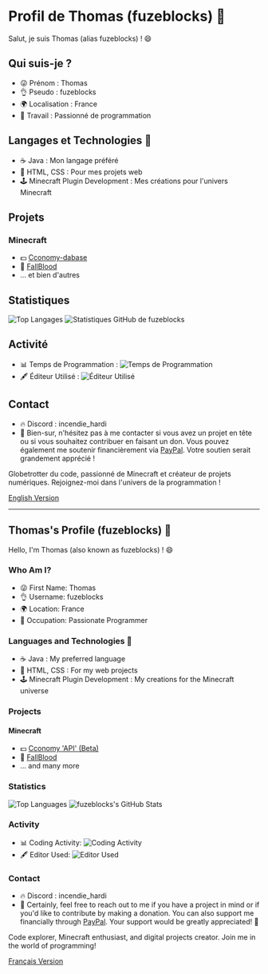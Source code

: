 # Profil de Thomas (fuzeblocks) 👋

Salut, je suis Thomas (alias fuzeblocks) ! 😄

## Qui suis-je ?
- 😜 Prénom : Thomas
- 👌 Pseudo : fuzeblocks
- 🌍 Localisation : France
- 💼 Travail : Passionné de programmation

## Langages et Technologies 🔧
- ☕ Java : Mon langage préféré
- 📜 HTML, CSS : Pour mes projets web
- 🕹️ Minecraft Plugin Development : Mes créations pour l'univers Minecraft

## Projets
### Minecraft
- 💵 [Cconomy-dabase](https://github.com/fuzeblocks/Cconomy-dabase)
- 🏥 [FallBlood](https://github.com/fuzeblocks/FallBlood)
- ... et bien d'autres

## Statistiques
![Top Langages](https://github-readme-stats.vercel.app/api/top-langs/?username=fuzeblocks&layout=compact)
![Statistiques GitHub de fuzeblocks](https://github-readme-stats.vercel.app/api?username=fuzeblocks&show_icons=true&theme=dark)

## Activité
- 📊 Temps de Programmation : ![Temps de Programmation](https://wakatime.com/share/@fuzeblocks/5e74bcae-91ae-4a57-8924-413becb56c7d.svg) 
- 🖋️ Éditeur Utilisé : ![Éditeur Utilisé](https://wakatime.com/share/@fuzeblocks/7c177d34-3c18-421e-bf7e-d53532ad2d40.png)

## Contact
- 🔥 Discord : incendie_hardi
- 🙌 Bien-sur, n'hésitez pas à me contacter si vous avez un projet en tête ou si vous souhaitez contribuer en faisant un don. Vous pouvez également me soutenir financièrement via [PayPal](https://www.paypal.com/paypalme/contactfuzeblocks?country.x=FR&locale.x=fr_FR). Votre soutien serait grandement apprécié ! 

Globetrotter du code, passionné de Minecraft et créateur de projets numériques. Rejoignez-moi dans l'univers de la programmation !


[English Version](#english-profile)

---

## **Thomas's Profile (fuzeblocks) 👋**

Hello, I'm Thomas (also known as fuzeblocks) ! 😄

### **Who Am I?**
- 😜 First Name: Thomas
- 👌 Username: fuzeblocks
- 🌍 Location: France
- 💼 Occupation: Passionate Programmer

### **Languages and Technologies 🔧**
- ☕ Java : My preferred language
- 📜 HTML, CSS : For my web projects
- 🕹️ Minecraft Plugin Development : My creations for the Minecraft universe

### **Projects**
#### **Minecraft**
- 💵 [Cconomy 'API' (Beta)](https://github.com/fuzeblocks/Cconomy)
- 🏥 [FallBlood](https://github.com/fuzeblocks/FallBlood)
- ... and many more

### **Statistics**
![Top Languages](https://github-readme-stats.vercel.app/api/top-langs/?username=fuzeblocks&layout=compact)
![fuzeblocks's GitHub Stats](https://github-readme-stats.vercel.app/api?username=fuzeblocks&show_icons=true&theme=dark)

### **Activity**
- 📊 Coding Activity: ![Coding Activity](https://wakatime.com/share/@fuzeblocks/5e74bcae-91ae-4a57-8924-413becb56c7d.svg) 
- 🖋️ Editor Used: ![Editor Used](https://wakatime.com/share/@fuzeblocks/7c177d34-3c18-421e-bf7e-d53532ad2d40.png)



### **Contact**
- 🔥 Discord : incendie_hardi
- 🙌 Certainly, feel free to reach out to me if you have a project in mind or if you'd like to contribute by making a donation. You can also support me financially through [PayPal](https://www.paypal.com/paypalme/contactfuzeblocks?country.x=FR&locale.x=fr_FR). Your support would be greatly appreciated! 🙌

Code explorer, Minecraft enthusiast, and digital projects creator. Join me in the world of programming!

[Français Version](#profil-de-thomas-fuzeblocks-)
